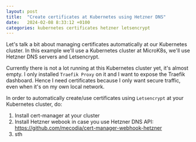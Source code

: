 ```yaml
---
layout: post
title:  "Create certificates at Kubernetes using Hetzner DNS"
date:   2024-02-08 8:33:12 +0100
categories: kubernetes certificates hetzner letsencrypt
---
```

Let's talk a bit about managing certificates automatically at our Kubernetes cluster.
In this example we'll use a Kubernetes cluster at MicroK8s, we'll use Hetzner DNS servers and Letsencrypt.

Currently there is not a lot running at this Kubernetes cluster yet, it's almost empty. I only installed `Traefik Proxy` on it and I want to expose the Traefik dashboard. Hence I need certificates because I only want secure traffic, even when it's on my own local network.

In order to automatically create/use certificates using `Letsencrypt` at your Kubernetes cluster, do:

1. Install cert-manager at your cluster
2. Install Hetzner webook in case you use Hetzner DNS API:<br>
<a href="https://github.com/mecodia/cert-manager-webhook-hetzner" target="_new">https://github.com/mecodia/cert-manager-webhook-hetzner</a>
3. sth